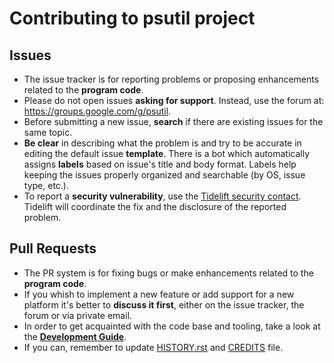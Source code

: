 Contributing to psutil project
==============================

Issues
------

* The issue tracker is for reporting problems or proposing enhancements related
  to the **program code**.
* Please do not open issues **asking for support**. Instead, use the forum at:
  https://groups.google.com/g/psutil.
* Before submitting a new issue, **search** if there are existing issues for
  the same topic.
* **Be clear** in describing what the problem is and try to be accurate in
  editing the default issue **template**. There is a bot which automatically
  assigns **labels** based on issue's title and body format. Labels help
  keeping the issues properly organized and searchable (by OS, issue type, etc.).
* To report a **security vulnerability**, use the
  [Tidelift security contact](https://tidelift.com/security).
  Tidelift will coordinate the fix and the disclosure of the reported problem.

Pull Requests
-------------

* The PR system is for fixing bugs or make enhancements related to the
  **program code**.
* If you whish to implement a new feature or add support for a new platform it's
  better to **discuss it first**, either on the issue tracker, the forum or via
  private email.
* In order to get acquainted with the code base and tooling, take a look at the
  **[Development Guide](https://github.com/giampaolo/psutil/blob/master/docs/DEVGUIDE.rst)**.
* If you can, remember to update
  [HISTORY.rst](https://github.com/giampaolo/psutil/blob/master/HISTORY.rst)
  and [CREDITS](https://github.com/giampaolo/psutil/blob/master/CREDITS) file.
